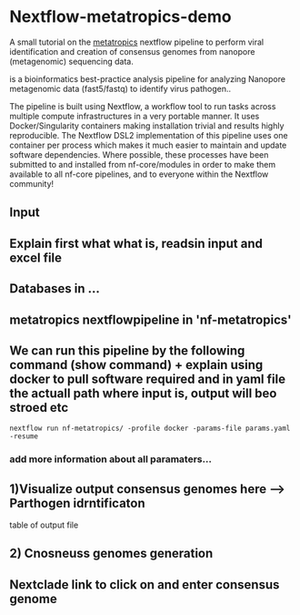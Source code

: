 # Nextflow-metatropics-demo
A small tutorial on the [metatropics](https://github.com/DaanJansen94/nf-metatropics/) nextflow pipeline to perform viral identification and creation of consensus genomes from nanopore (metagenomic) sequencing data.









 is a bioinformatics best-practice analysis pipeline for analyzing Nanopore metagenomic data (fast5/fastq) to identify virus pathogen..

The pipeline is built using Nextflow, a workflow tool to run tasks across multiple compute infrastructures in a very portable manner. It uses Docker/Singularity containers making installation trivial and results highly reproducible. The Nextflow DSL2 implementation of this pipeline uses one container per process which makes it much easier to maintain and update software dependencies. Where possible, these processes have been submitted to and installed from nf-core/modules in order to make them available to all nf-core pipelines, and to everyone within the Nextflow community!
## Input



## Explain first what what is, readsin input and excel file
## Databases in ... 
## metatropics nextflowpipeline in 'nf-metatropics'
## We can run this pipeline by the following command (show command) + explain using docker to pull software required and in yaml file the actuall path where input is, output will beo stroed etc


```
nextflow run nf-metatropics/ -profile docker -params-file params.yaml -resume
```

### add more information about all paramaters...

## 1)Visualize output consensus genomes here --> Parthogen idrntificaton
table of output file

## 2) Cnosneuss genomes generation
## Nextclade link to click on and enter consensus genome

